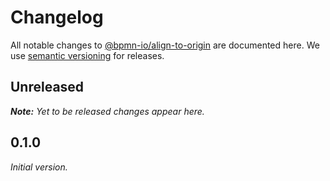 # Changelog

All notable changes to [@bpmn-io/align-to-origin](https://github.com/bpmn-io/align-to-origin) are documented here. We use [semantic versioning](http://semver.org/) for releases.

## Unreleased

___Note:__ Yet to be released changes appear here._

## 0.1.0

_Initial version._
